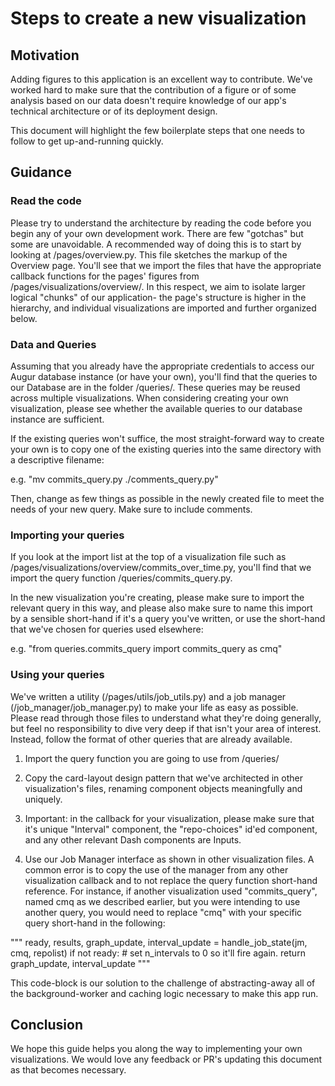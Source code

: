 # Steps to create a new visualization

## Motivation

Adding figures to this application is an excellent way to contribute.
We've worked hard to make sure that the contribution of a figure
or of some analysis based on our data doesn't require knowledge of our app's
technical architecture or of its deployment design.

This document will highlight the few boilerplate steps that one needs to follow
to get up-and-running quickly.

## Guidance

### Read the code

Please try to understand the architecture by reading the code before you begin
any of your own development work. There are few "gotchas" but some are unavoidable.
A recommended way of doing this is to start by looking at /pages/overview.py.
This file sketches the markup of the Overview page. You'll see that we import
the files that have the appropriate callback functions for the pages' figures from
/pages/visualizations/overview/. In this respect, we aim to isolate larger logical
"chunks" of our application- the page's structure is higher in the hierarchy, and
individual visualizations are imported and further organized below.

### Data and Queries

Assuming that you already have the appropriate credentials to access our Augur
database instance (or have your own), you'll find that the queries to our
Database are in the folder /queries/. These queries may be reused across multiple
visualizations. When considering creating your own visualization, please
see whether the available queries to our database instance are sufficient.

If the existing queries won't suffice, the most straight-forward way to create
your own is to copy one of the existing queries into the same directory with a
descriptive filename:

e.g. "mv commits\_query.py ./comments\_query.py"

Then, change as few things as possible in the newly created file to meet the
needs of your new query. Make sure to include comments.

### Importing your queries

If you look at the import list at the top of a visualization file such as
/pages/visualizations/overview/commits\_over\_time.py, you'll find that we
import the query function /queries/commits\_query.py.

In the new visualization you're creating, please make sure to import the relevant
query in this way, and please also make sure to name this import by a sensible
short-hand if it's a query you've written, or use the short-hand that we've chosen
for queries used elsewhere:

e.g. "from queries.commits\_query import commits\_query as cmq"

### Using your queries

We've written a utility (/pages/utils/job\_utils.py) and a job manager
(/job\_manager/job\_manager.py) to make your life as easy as possible. Please
read through those files to understand what they're doing generally, but
feel no responsibility to dive very deep if that isn't your area of interest.
Instead, follow the format of other queries that are already available.

1. Import the query function you are going to use from /queries/

2. Copy the card-layout design pattern that we've architected in other
visualization's files, renaming component objects meaningfully and uniquely.

3. Important: in the callback for your visualization, please make sure that it's
unique "Interval" component, the "repo-choices" id'ed component, and any other relevant
Dash components are Inputs.

4. Use our Job Manager interface as shown in other visualization files. A common error
is to copy the use of the manager from any other visualization callback and to not
replace the query function short-hand reference. For instance, if another visualization used
"commits\_query", named cmq as we described earlier, but you were intending to use
another query, you would need to replace "cmq" with your specific query short-hand in the following:

"""
ready, results, graph\_update, interval\_update = handle\_job\_state(jm, cmq, repolist)
if not ready:
    # set n_intervals to 0 so it'll fire again.
    return graph_update, interval_update
"""

This code-block is our solution to the challenge of abstracting-away all of the
background-worker and caching logic necessary to make this app run.

## Conclusion

We hope this guide helps you along the way to implementing your own visualizations. We would love
any feedback or PR's updating this document as that becomes necessary.

